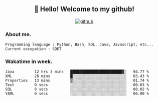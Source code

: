<h2 align="center">👋 Hello! Welcome to my github! </h2>
<p align="center">
  <a href="https://github.com/usergwen"><img src="https://img.shields.io/badge/GitHub-24292e" alt="github"></a>
</p>

### About me.

```Plain Text
Programming language : Python, Bash, SQL, Java, Javascript, etc...
Current occupation : SDET
```
### Wakatime in week.

<!--START_SECTION:waka-->

```text
Java         12 hrs 3 mins   ███████████████████████▓░   94.77 %
XML          26 mins         █░░░░░░░░░░░░░░░░░░░░░░░░   03.43 %
Properties   13 mins         ▒░░░░░░░░░░░░░░░░░░░░░░░░   01.74 %
Text         0 secs          ░░░░░░░░░░░░░░░░░░░░░░░░░   00.03 %
SQL          0 secs          ░░░░░░░░░░░░░░░░░░░░░░░░░   00.02 %
YAML         0 secs          ░░░░░░░░░░░░░░░░░░░░░░░░░   00.00 %
```

<!--END_SECTION:waka-->

